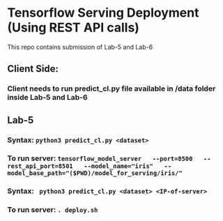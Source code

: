 # Tensorflow Serving Deployment (Using REST API calls)

This repo contains submission of Lab-5 and Lab-6

## Client Side:
### Client needs to run predict_cl.py file available in /data folder inside Lab-5 and Lab-6
## Lab-5
### Syntax:  ``` python3 predict_cl.py <dataset> ``` 
### To run server: ``` tensorflow_model_server   --port=8500   --rest_api_port=8501   --model_name="iris"   --model_base_path="($PWD)/model_for_serving/iris/" ```

### Syntax:  ``` python3 predict_cl.py <dataset> <IP-of-server>```
### To run server: ``` . deploy.sh ```
